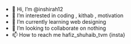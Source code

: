 - 👋 Hi, I’m @inshirah12
- 👀 I’m interested in coding , kithab , motivation
- 🌱 I’m currently learning web designing
- 💞️ I’m looking to collaborate on nothing
- 📫 How to reach me hafiz_shuhaib_tvm {insta}

<!---
inshirah12/inshirah12 is a ✨ special ✨ repository because its `README.md` (this file) appears on your GitHub profile.
You can click the Preview link to take a look at your changes.
--->
